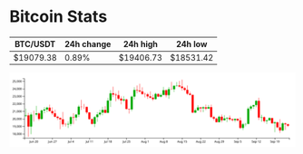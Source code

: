 # Bitcoin Stats

BTC/USDT|24h change|24h high|24h low|
|---|---|---|---|
|$19079.38|0.89%|$19406.73|$18531.42|

<img src="./chart.svg">

